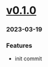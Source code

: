 # <a href='https://github.com/mrjackwills/adsbdb_updater/releases/tag/v0.1.0'>v0.1.0</a>
### 2023-03-19

### Features
+ init commit
